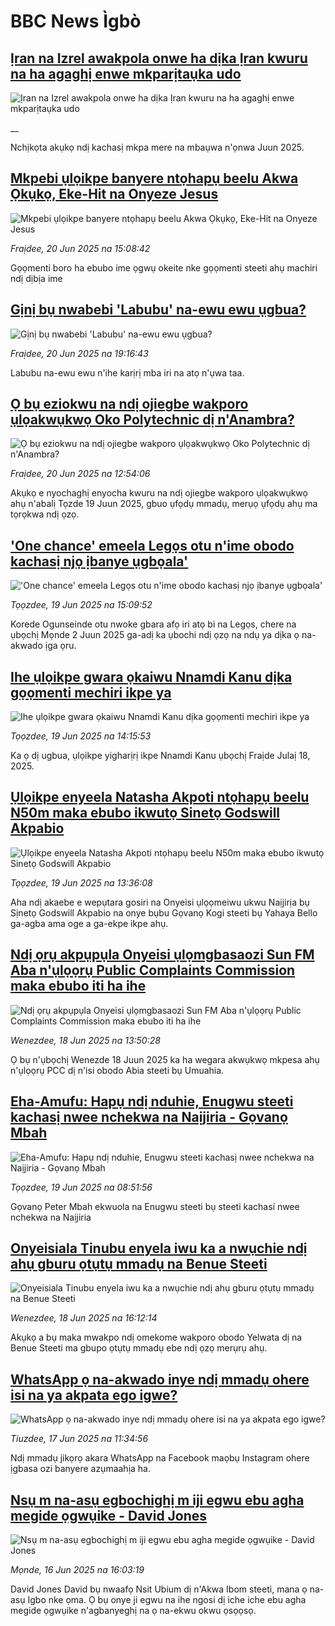 # BBC News Ìgbò## [Ịran na Izrel awakpola onwe ha dịka Ịran kwuru na ha agaghị enwe mkparịtaụka udo](https://www.bbc.co.uk/igbo/live/c3089lg1ly8t?at_campaign=githubrss)![Ịran na Izrel awakpola onwe ha dịka Ịran kwuru na ha agaghị enwe mkparịtaụka udo](https://ichef.bbci.co.uk/ace/standard/240/cpsprodpb/16f1/live/90752ca0-4e6f-11f0-86d5-3b52b53af158.jpg)__Nchịkọta akụkọ ndị kachasị mkpa mere na mbaụwa n'ọnwa Juun 2025.## [Mkpebi ụlọikpe banyere ntọhapụ beelu Akwa Ọkụkọ, Eke-Hit na Onyeze Jesus](https://www.bbc.com/igbo/articles/cwynp7eeek5o?at_campaign=githubrss)![Mkpebi ụlọikpe banyere ntọhapụ beelu Akwa Ọkụkọ, Eke-Hit na Onyeze Jesus](https://ichef.bbci.co.uk/ace/ws/240/cpsprodpb/5705/live/f904c310-4ddf-11f0-86d5-3b52b53af158.jpg)_Fraịdee, 20 Jun 2025 na 15:08:42_Gọọmenti boro ha ebubo ime ọgwụ okeite nke gọọmenti steeti ahụ machiri ndị dịbịa ime## [Gịnị bụ nwabebi 'Labubu' na-ewu ewu ụgbua?](https://www.bbc.com/igbo/articles/cvge0450qgvo?at_campaign=githubrss)![Gịnị bụ nwabebi 'Labubu' na-ewu ewu ụgbua?](https://ichef.bbci.co.uk/ace/ws/240/cpsprodpb/0ac1/live/95061140-4cc0-11f0-9641-750766f20854.jpg)_Fraịdee, 20 Jun 2025 na 19:16:43_Labubu na-ewu ewu n'ihe karịrị mba iri na atọ n'ụwa taa.## [Ọ bụ eziokwu na ndị ojiegbe wakporo ụlọakwụkwọ Oko Polytechnic dị n'Anambra?](https://www.bbc.com/igbo/articles/c0k783gmgg5o?at_campaign=githubrss)![Ọ bụ eziokwu na ndị ojiegbe wakporo ụlọakwụkwọ Oko Polytechnic dị n'Anambra?](https://ichef.bbci.co.uk/ace/ws/240/cpsprodpb/7c59/live/23760260-4dd3-11f0-a466-d54f65b60deb.png)_Fraịdee, 20 Jun 2025 na 12:54:06_Akụkọ e nyochaghị enyocha kwuru na ndị ojiegbe wakporo ụlọakwụkwọ ahụ n'abalị Tọzde 19 Juun 2025, gbuo ụfọdụ mmadụ, merụọ ụfọdụ ahụ ma tọrọkwa ndị ọzọ.## ['One chance' emeela Legọs otu n'ime obodo kachasị njọ ịbanye ụgbọala'](https://www.bbc.com/igbo/articles/c625g134vrpo?at_campaign=githubrss)!['One chance' emeela Legọs otu n'ime obodo kachasị njọ ịbanye ụgbọala'](https://ichef.bbci.co.uk/ace/ws/240/cpsprodpb/cd7f/live/307f8c50-4d16-11f0-bd1f-9f23e74a5df5.jpg)_Tọọzdee, 19 Jun 2025 na 15:09:52_Korede Ogunseinde otu nwoke gbara afọ iri atọ bi na Legọs, chere na ụbọchị Mọnde 2 Juun 2025 ga-adị ka ụbochi ndị ọzọ na ndụ ya dịka ọ na-akwado ịga ọru.## [Ihe ụlọikpe gwara ọkaiwu Nnamdi Kanu dịka gọọmenti mechiri ikpe ya](https://www.bbc.com/igbo/articles/c1jxy46j7dgo?at_campaign=githubrss)![Ihe ụlọikpe gwara ọkaiwu Nnamdi Kanu dịka gọọmenti mechiri ikpe ya](https://ichef.bbci.co.uk/ace/ws/240/cpsprodpb/e9dd/live/faf67aa0-4d13-11f0-8c47-237c2e4015f5.jpg)_Tọọzdee, 19 Jun 2025 na 14:15:53_Ka ọ dị ugbua, ụlọikpe yigharịrị ikpe Nnamdi Kanu ụbọchị Fraịde Julaị 18, 2025.## [Ụlọikpe enyeela Natasha Akpoti ntọhapụ beelu N50m maka ebubo ikwutọ Sinetọ Godswill Akpabio](https://www.bbc.com/igbo/articles/cdj9xvnjd39o?at_campaign=githubrss)![Ụlọikpe enyeela Natasha Akpoti ntọhapụ beelu N50m maka ebubo ikwutọ Sinetọ Godswill Akpabio](https://ichef.bbci.co.uk/ace/ws/240/cpsprodpb/cf2e/live/914b6be0-4d10-11f0-bb09-c5e41640a8b4.jpg)_Tọọzdee, 19 Jun 2025 na 13:36:08_Aha ndị akaebe e wepụtara gosiri na Onyeisi ụlọọmeiwu ukwu Naịjirịa bụ Sịnetọ Godswill Akpabio na onye bụbu Gọvanọ Kogi steeti bụ Yahaya Bello ga-agba ama oge a ga-ekpe ikpe ahụ.## [Ndị ọrụ akpụpụla Onyeisi ụlọmgbasaozi Sun FM Aba n'ụlọọrụ Public Complaints Commission maka ebubo iti ha ihe](https://www.bbc.com/igbo/articles/cgmj01r8zddo?at_campaign=githubrss)![Ndị ọrụ akpụpụla Onyeisi ụlọmgbasaozi Sun FM Aba n'ụlọọrụ Public Complaints Commission maka ebubo iti ha ihe](https://ichef.bbci.co.uk/ace/ws/240/cpsprodpb/5104/live/256ff000-4c46-11f0-a466-d54f65b60deb.png)_Wenezdee, 18 Jun 2025 na 13:50:28_Ọ bụ n'ụbọchị Wenezde 18 Juun 2025 ka ha wegara akwụkwọ mkpesa ahụ n'ụlọọrụ PCC dị n'isi obodo Abia steeti bụ Umuahia.## [Eha-Amufu: Hapụ ndị nduhie, Enugwu steeti kachasị nwee nchekwa na Naịjiria - Gọvanọ Mbah](https://www.bbc.com/igbo/articles/c36x115gnp7o?at_campaign=githubrss)![Eha-Amufu: Hapụ ndị nduhie, Enugwu steeti kachasị nwee nchekwa na Naịjiria - Gọvanọ Mbah](https://ichef.bbci.co.uk/ace/ws/240/cpsprodpb/5b82/live/80418080-4cea-11f0-8c47-237c2e4015f5.jpg)_Tọọzdee, 19 Jun 2025 na 08:51:56_Gọvanọ Peter Mbah ekwuola na Enugwu steeti bụ steeti kachasí nwee nchekwa na Naịjiria## [Onyeisiala Tinubu enyela iwu ka a nwụchie ndị ahụ gburu ọtụtụ mmadụ na Benue Steeti](https://www.bbc.com/igbo/articles/cq53d7d5q75o?at_campaign=githubrss)![Onyeisiala Tinubu enyela iwu ka a nwụchie ndị ahụ gburu ọtụtụ mmadụ na Benue Steeti](https://ichef.bbci.co.uk/ace/ws/240/cpsprodpb/07ee/live/5b76e240-4c5e-11f0-bc67-3f364240aa97.jpg)_Wenezdee, 18 Jun 2025 na 16:12:14_Akụkọ a bụ maka mwakpo ndị omekome wakporo obodo Yelwata dị na Benue Steeti ma gbupo ọtụtụ mmadụ ebe ndị ọzọ merụrụ ahụ.## [WhatsApp ọ na-akwado inye ndị mmadụ ohere isi na ya akpata ego igwe?](https://www.bbc.com/igbo/articles/cm2zn01ngemo?at_campaign=githubrss)![WhatsApp ọ na-akwado inye ndị mmadụ ohere isi na ya akpata ego igwe?](https://ichef.bbci.co.uk/ace/ws/240/cpsprodpb/1959/live/5114f8a0-4b6e-11f0-8c47-237c2e4015f5.jpg)_Tiuzdee, 17 Jun 2025 na 11:34:56_Ndị mmadụ jikọrọ akara WhatsApp na Facebook maọbụ Instagram ohere ịgbasa ozi banyere azụmaahịa ha.## [Nsụ m na-asụ egbochighị m iji egwu ebu agha megide ọgwụike - David Jones](https://www.bbc.com/igbo/articles/c4gkg88nm04o?at_campaign=githubrss)![Nsụ m na-asụ egbochighị m iji egwu ebu agha megide ọgwụike - David Jones](https://ichef.bbci.co.uk/ace/ws/240/cpsprodpb/5516/live/520bd8d0-4acb-11f0-86d5-3b52b53af158.jpg)_Mọnde, 16 Jun 2025 na 16:03:19_David Jones David bụ nwaafọ Nsit Ubium dị n'Akwa Ibom steeti, mana ọ na-asụ Igbo nke ọma. Ọ bụ onye ji egwu na ihe ngosi dị iche iche ebu agha megide ọgwụike n'agbanyeghị na ọ na-ekwu okwu ọsọọsọ.